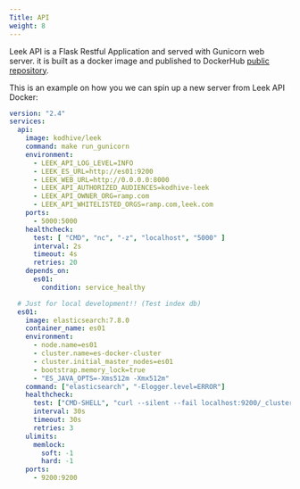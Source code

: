 ```yaml
---
Title: API
weight: 8
---
```


Leek API is a Flask Restful Application and served with Gunicorn web server. it is built as a docker image and published 
to DockerHub [public repository](https://hub.docker.com/repository/docker/kodhive/leek).

This is an example on how you we can spin up a new server from Leek API Docker:

```yaml
version: "2.4"
services:
  api:
    image: kodhive/leek
    command: make run_gunicorn
    environment:
      - LEEK_API_LOG_LEVEL=INFO
      - LEEK_ES_URL=http://es01:9200
      - LEEK_WEB_URL=http://0.0.0.0:8000
      - LEEK_API_AUTHORIZED_AUDIENCES=kodhive-leek
      - LEEK_API_OWNER_ORG=ramp.com
      - LEEK_API_WHITELISTED_ORGS=ramp.com,leek.com
    ports:
      - 5000:5000
    healthcheck:
      test: [ "CMD", "nc", "-z", "localhost", "5000" ]
      interval: 2s
      timeout: 4s
      retries: 20
    depends_on:
      es01:
        condition: service_healthy

  # Just for local development!! (Test index db)
  es01:
    image: elasticsearch:7.8.0
    container_name: es01
    environment:
      - node.name=es01
      - cluster.name=es-docker-cluster
      - cluster.initial_master_nodes=es01
      - bootstrap.memory_lock=true
      - "ES_JAVA_OPTS=-Xms512m -Xmx512m"
    command: ["elasticsearch", "-Elogger.level=ERROR"]
    healthcheck:
      test: ["CMD-SHELL", "curl --silent --fail localhost:9200/_cluster/health || exit 1"]
      interval: 30s
      timeout: 30s
      retries: 3
    ulimits:
      memlock:
        soft: -1
        hard: -1
    ports:
      - 9200:9200
```